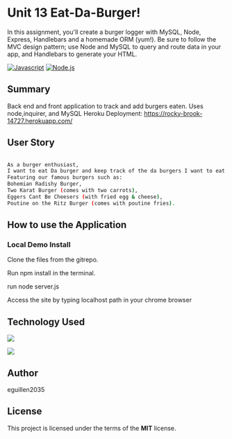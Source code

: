 # Unit 13 Eat-Da-Burger!
 In this assignment, you'll create a burger logger with MySQL, Node, Express, Handlebars and a homemade ORM (yum!). Be sure to follow the MVC design pattern; use Node and MySQL to query and route data in your app, and Handlebars to generate your HTML.
 
[![Javascript](https://img.shields.io/badge/Javascript-JS-blue.svg)](https://www.w3schools.com/Js/)
[![Node.js](https://img.shields.io/badge/Node.js-Node-green.svg)](https://nodejs.org/en/)


## Summary

Back end and front application to track and add burgers eaten. Uses node,inquirer, and MySQL
Heroku Deployment:
https://rocky-brook-14727.herokuapp.com/
 
## User Story
```sh

As a burger enthusiast, 
I want to eat Da burger and keep track of the da burgers I want to eat and have eaten. 
Featuring our famous burgers such as: 
Bohemian Radishy Burger, 
Two Karat Burger (comes with two carrots), 
Eggers Cant Be Cheesers (with fried egg & cheese), 
Poutine on the Ritz Burger (comes with poutine fries). 

```


## How to use the Application

### Local Demo Install
Clone the files from the gitrepo.

Run npm install in the terminal.

run node server.js

Access the site by typing localhost path in your chrome browser

## Technology Used
 ![](http://williamavasquez.herokuapp.com/img/js.png)
 
 ![](http://williamavasquez.herokuapp.com/img/node.png)
 


## Author
eguillen2035

## License
This project is licensed under the terms of the **MIT** license.
